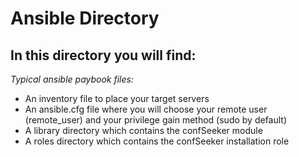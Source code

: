 # Ansible Directory

## In this directory you will find:

*Typical ansible paybook files:*

* An inventory file to place your target servers
* An ansible.cfg file where you will choose your remote user (remote_user) and your privilege gain method (sudo by default)
* A library directory which contains the confSeeker module
* A roles directory which contains the confSeeker installation role
